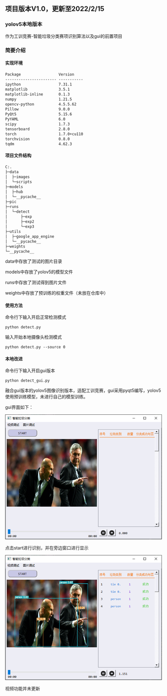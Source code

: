 ## 项目版本V1.0，更新至2022/2/15

### yolov5本地版本

作为工训竞赛-智能垃圾分类赛项识别算法以及gui的前置项目



### 简要介绍

#### 实现环境

```
Package                 Version
----------------------- -----------
ipython                 7.31.1
matplotlib              3.5.1
matplotlib-inline       0.1.3
numpy                   1.21.5
opencv-python           4.5.5.62
Pillow                  9.0.0
PyQt5                   5.15.6
PyYAML                  6.0
scipy                   1.7.3
tensorboard             2.8.0
torch                   1.7.0+cu110
torchvision             0.8.0
tqdm                    4.62.3
```



#### 项目文件结构

```
C:.
├─data
│  ├─images
│  └─scripts
├─models
│  ├─hub
│  └─__pycache__
├─pic
├─runs
│  └─detect
│      ├─exp
│      ├─exp2
│      └─exp3
├─utils
│  ├─google_app_engine
│  └─__pycache__
├─weights
└─__pycache__
```

data中存放了测试的图片目录

models中存放了yolov5的模型文件

runs中存放了测试得到图片文件

weights中存放了预训练的权重文件（未放在仓库中）



#### 使用方法

命令行下输入开启正常检测模式

```
python detect.py
```

输入开始本地摄像头检测模式

```
python detect.py --source 0
```



#### 本地改进

命令行下输入开启gui版本

```
python detect_gui.py
```

融合gui版本的yolov5图像识别版本，适配工训竞赛，gui采用pyqt5编写，yolov5使用预训练模型，未进行自己的模型训练。

gui界面如下：

![1](./pic/1.bmp)

点击start进行识别，并在旁边窗口进行显示

![1](./pic/2.bmp)

视频功能并未更新